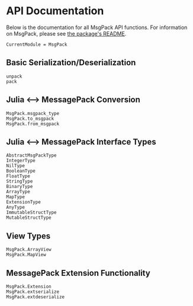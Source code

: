 # API Documentation

Below is the documentation for all MsgPack API functions. For information on MsgPack, please see [the package's README](https://github.com/JuliaIO/MsgPack.jl).

```@meta
CurrentModule = MsgPack
```

## Basic Serialization/Deserialization

```@docs
unpack
pack
```

## Julia <--> MessagePack Conversion

```@docs
MsgPack.msgpack_type
MsgPack.to_msgpack
MsgPack.from_msgpack
```

## Julia <--> MessagePack Interface Types

```@docs
AbstractMsgPackType
IntegerType
NilType
BooleanType
FloatType
StringType
BinaryType
ArrayType
MapType
ExtensionType
AnyType
ImmutableStructType
MutableStructType
```

## View Types

```@docs
MsgPack.ArrayView
MsgPack.MapView
```

## MessagePack Extension Functionality

```@docs
MsgPack.Extension
MsgPack.extserialize
MsgPack.extdeserialize
```
